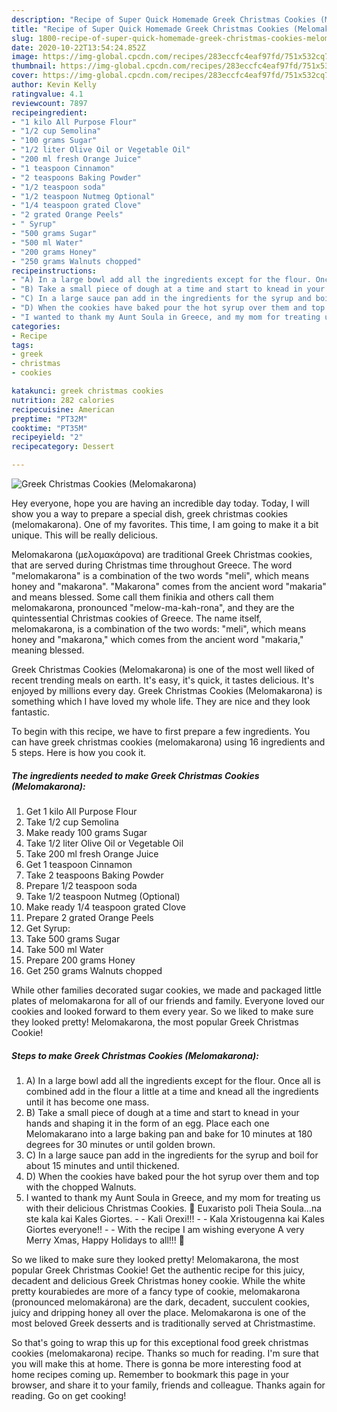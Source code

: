 ```yaml
---
description: "Recipe of Super Quick Homemade Greek Christmas Cookies (Melomakarona)"
title: "Recipe of Super Quick Homemade Greek Christmas Cookies (Melomakarona)"
slug: 1800-recipe-of-super-quick-homemade-greek-christmas-cookies-melomakarona
date: 2020-10-22T13:54:24.852Z
image: https://img-global.cpcdn.com/recipes/283eccfc4eaf97fd/751x532cq70/greek-christmas-cookies-melomakarona-recipe-main-photo.jpg
thumbnail: https://img-global.cpcdn.com/recipes/283eccfc4eaf97fd/751x532cq70/greek-christmas-cookies-melomakarona-recipe-main-photo.jpg
cover: https://img-global.cpcdn.com/recipes/283eccfc4eaf97fd/751x532cq70/greek-christmas-cookies-melomakarona-recipe-main-photo.jpg
author: Kevin Kelly
ratingvalue: 4.1
reviewcount: 7897
recipeingredient:
- "1 kilo All Purpose Flour"
- "1/2 cup Semolina"
- "100 grams Sugar"
- "1/2 liter Olive Oil or Vegetable Oil"
- "200 ml fresh Orange Juice"
- "1 teaspoon Cinnamon"
- "2 teaspoons Baking Powder"
- "1/2 teaspoon soda"
- "1/2 teaspoon Nutmeg Optional"
- "1/4 teaspoon grated Clove"
- "2 grated Orange Peels"
- " Syrup"
- "500 grams Sugar"
- "500 ml Water"
- "200 grams Honey"
- "250 grams Walnuts chopped"
recipeinstructions:
- "A) In a large bowl add all the ingredients except for the flour. Once all is combined add in the flour a little at a time and knead all the ingredients until it has become one mass."
- "B) Take a small piece of dough at a time and start to knead in your hands and shaping it in the form of an egg. Place each one Melomakarano into a large baking pan and bake for 10 minutes at 180 degrees for 30 minutes or until golden brown."
- "C) In a large sauce pan add in the ingredients for the syrup and boil for about 15 minutes and until thickened."
- "D) When the cookies have baked pour the hot syrup over them and top with the chopped Walnuts."
- "I wanted to thank my Aunt Soula in Greece, and my mom for treating us with their delicious Christmas Cookies. 🙂 Euxaristo poli Theia Soula…na ste kala kai Kales Giortes.  Kali Orexi!!!   Kala Xristougenna kai Kales Giortes everyone!!  With the recipe I am wishing everyone A very Merry Xmas, Happy Holidays to all!!! 🙂"
categories:
- Recipe
tags:
- greek
- christmas
- cookies

katakunci: greek christmas cookies 
nutrition: 282 calories
recipecuisine: American
preptime: "PT32M"
cooktime: "PT35M"
recipeyield: "2"
recipecategory: Dessert

---
```



![Greek Christmas Cookies (Melomakarona)](https://img-global.cpcdn.com/recipes/283eccfc4eaf97fd/751x532cq70/greek-christmas-cookies-melomakarona-recipe-main-photo.jpg)

Hey everyone, hope you are having an incredible day today. Today, I will show you a way to prepare a special dish, greek christmas cookies (melomakarona). One of my favorites. This time, I am going to make it a bit unique. This will be really delicious.

Melomakarona (μελομακάρονα) are traditional Greek Christmas cookies, that are served during Christmas time throughout Greece. The word &#34;melomakarona&#34; is a combination of the two words &#34;meli&#34;, which means honey and &#34;makarona&#34;. &#34;Makarona&#34; comes from the ancient word &#34;makaria&#34; and means blessed. Some call them finikia and others call them melomakarona, pronounced &#34;melow-ma-kah-rona&#34;, and they are the quintessential Christmas cookies of Greece. The name itself, melomakarona, is a combination of the two words: &#34;meli&#34;, which means honey and &#34;makarona,&#34; which comes from the ancient word &#34;makaria,&#34; meaning blessed.

Greek Christmas Cookies (Melomakarona) is one of the most well liked of recent trending meals on earth. It's easy, it's quick, it tastes delicious. It's enjoyed by millions every day. Greek Christmas Cookies (Melomakarona) is something which I have loved my whole life. They are nice and they look fantastic.


To begin with this recipe, we have to first prepare a few ingredients. You can have greek christmas cookies (melomakarona) using 16 ingredients and 5 steps. Here is how you cook it.

<!--inarticleads1-->

##### The ingredients needed to make Greek Christmas Cookies (Melomakarona):

1. Get 1 kilo All Purpose Flour
1. Take 1/2 cup Semolina
1. Make ready 100 grams Sugar
1. Take 1/2 liter Olive Oil or Vegetable Oil
1. Take 200 ml fresh Orange Juice
1. Get 1 teaspoon Cinnamon
1. Take 2 teaspoons Baking Powder
1. Prepare 1/2 teaspoon soda
1. Take 1/2 teaspoon Nutmeg (Optional)
1. Make ready 1/4 teaspoon grated Clove
1. Prepare 2 grated Orange Peels
1. Get  Syrup:
1. Take 500 grams Sugar
1. Take 500 ml Water
1. Prepare 200 grams Honey
1. Get 250 grams Walnuts chopped


While other families decorated sugar cookies, we made and packaged little plates of melomakarona for all of our friends and family. Everyone loved our cookies and looked forward to them every year. So we liked to make sure they looked pretty! Melomakarona, the most popular Greek Christmas Cookie! 

<!--inarticleads2-->

##### Steps to make Greek Christmas Cookies (Melomakarona):

1. A) In a large bowl add all the ingredients except for the flour. Once all is combined add in the flour a little at a time and knead all the ingredients until it has become one mass.
1. B) Take a small piece of dough at a time and start to knead in your hands and shaping it in the form of an egg. Place each one Melomakarano into a large baking pan and bake for 10 minutes at 180 degrees for 30 minutes or until golden brown.
1. C) In a large sauce pan add in the ingredients for the syrup and boil for about 15 minutes and until thickened.
1. D) When the cookies have baked pour the hot syrup over them and top with the chopped Walnuts.
1. I wanted to thank my Aunt Soula in Greece, and my mom for treating us with their delicious Christmas Cookies. 🙂 Euxaristo poli Theia Soula…na ste kala kai Kales Giortes. -  - Kali Orexi!!!  -  - Kala Xristougenna kai Kales Giortes everyone!! -  - With the recipe I am wishing everyone A very Merry Xmas, Happy Holidays to all!!! 🙂


So we liked to make sure they looked pretty! Melomakarona, the most popular Greek Christmas Cookie! Get the authentic recipe for this juicy, decadent and delicious Greek Christmas honey cookie. While the white pretty kourabiedes are more of a fancy type of cookie, melomakarona (pronounced melomakárona) are the dark, decadent, succulent cookies, juicy and dripping honey all over the place. Melomakarona is one of the most beloved Greek desserts and is traditionally served at Christmastime. 

So that's going to wrap this up for this exceptional food greek christmas cookies (melomakarona) recipe. Thanks so much for reading. I'm sure that you will make this at home. There is gonna be more interesting food at home recipes coming up. Remember to bookmark this page in your browser, and share it to your family, friends and colleague. Thanks again for reading. Go on get cooking!
